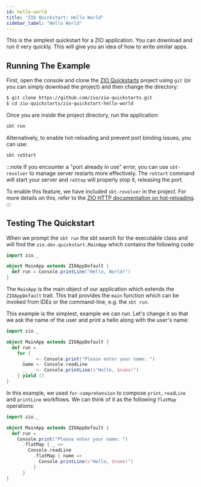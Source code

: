 ```yaml
---
id: hello-world
title: "ZIO Quickstart: Hello World"
sidebar_label: "Hello World"
---
```


This is the simplest quickstart for a ZIO application. You can download and run it very quickly. This will give you an idea of how to write similar apps.

## Running The Example

First, open the console and clone the [ZIO Quickstarts](https://github.com/zio/zio-quickstarts) project using `git` (or you can simply download the project) and then change the directory:

```bash
$ git clone https://github.com/zio/zio-quickstarts.git
$ cd zio-quickstarts/zio-quickstart-hello-world
```

Once you are inside the project directory, run the application:

```bash
sbt run
```

Alternatively, to enable hot-reloading and prevent port binding issues, you can use:

```bash
sbt reStart
```

:::note
If you encounter a "port already in use" error, you can use `sbt-revolver` to manage server restarts more effectively. The `reStart` command will start your server and `reStop` will properly stop it, releasing the port.

To enable this feature, we have included `sbt-revolver` in the project. For more details on this, refer to the [ZIO HTTP documentation on hot-reloading](https://zio.dev/zio-http/installation#hot-reload-changes-watch-mode).
:::

## Testing The Quickstart

When we prompt the `sbt run` the sbt search for the executable class and will find the `zio.dev.quickstart.MainApp` which contains the following code:

```scala mdoc:compile-only
import zio._

object MainApp extends ZIOAppDefault {
  def run = Console.printLine("Hello, World!")
}
```

The `MainApp` is the main object of our application which extends the `ZIOAppDefault` trait. This trait provides the `main` function which can be invoked from IDEs or the command-line, e.g. the `sbt run`.

This example is the simplest, example we can run. Let's change it so that we ask the name of the user and print a hello along with the user's name:

```scala mdoc:compile-only
import zio._

object MainApp extends ZIOAppDefault {
  def run =
    for {
      _    <- Console.print("Please enter your name: ")
      name <- Console.readLine
      _    <- Console.printLine(s"Hello, $name!")
    } yield ()
}
```

In this example, we used `for-comprehension` to compose `print`, `readLine` and `printLine` workflows. We can think of it as the following `flatMap` operations:

```scala mdoc:compile-only
import zio._

object MainApp extends ZIOAppDefault {
  def run =
    Console.print("Please enter your name: ")
      .flatMap { _ =>
        Console.readLine
          .flatMap { name =>
            Console.printLine(s"Hello, $name!")
          }
      }
}
```
